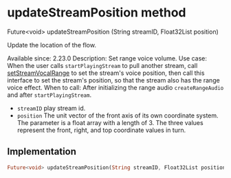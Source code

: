 


# updateStreamPosition method








Future&lt;void> updateStreamPosition
(String streamID, Float32List position)





<p>Update the location of the flow.</p>
<p>Available since: 2.23.0
Description: Set range voice volume.
Use case: When the user calls <code>startPlayingStream</code> to pull another stream, call <a href="../../zego_uikit_prebuilt_live_audio_room/ZegoRangeAudio/setStreamVocalRange.md">setStreamVocalRange</a> to set the stream's voice position, then call this interface to set the stream's position, so that the stream also has the range voice effect.
When to call: After initializing the range audio <code>createRangeAudio</code> and after <code>startPlayingStream</code>.</p>
<ul>
<li><code>streamID</code> play stream id.</li>
<li><code>position</code> The unit vector of the front axis of its own coordinate system. The parameter is a float array with a length of 3. The three values ​​represent the front, right, and top coordinate values ​​in turn.</li>
</ul>



## Implementation

```dart
Future<void> updateStreamPosition(String streamID, Float32List position);
```







